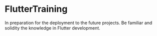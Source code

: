 # FlutterTraining

In preparation for the deployment to the future projects. Be familiar and solidity the knowledge in Flutter development.
